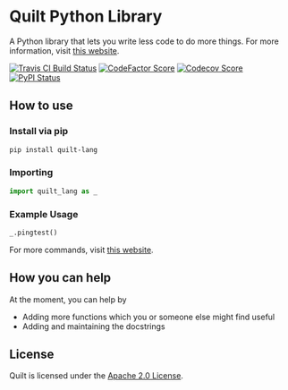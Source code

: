 # Quilt Python Library
A Python library that lets you write less code to do more things. For more information, visit [this website](https://quilt-lang.richie-bendall.ml/).

[![Travis CI Build Status](https://img.shields.io/travis/com/Richienb/quilt/master.svg?style=for-the-badge)](https://travis-ci.com/Richienb/quilt)
[![CodeFactor Score](https://www.codefactor.io/repository/github/richienb/quilt/badge?style=for-the-badge)](https://www.codefactor.io/repository/github/richienb/quilt)
[![Codecov Score](https://img.shields.io/codecov/c/github/Richienb/quilt/master.svg?style=for-the-badge)](https://codecov.io/gh/Richienb/quilt)
[![PyPI Status](https://img.shields.io/pypi/status/quilt-lang.svg?style=for-the-badge)](https://pypi.org/project/quilt-lang)

## How to use

### Install via pip
```sh
pip install quilt-lang
```

### Importing
```py
import quilt_lang as _
```

### Example Usage
```py
_.pingtest()
```

For more commands, visit [this website](https://quilt-lang.richie-bendall.ml/commands/quilt_lang.html).

## How you can help

At the moment, you can help by
- Adding more functions which you or someone else might find useful
- Adding and maintaining the docstrings

## License

Quilt is licensed under the [Apache 2.0 License](LICENSE).
